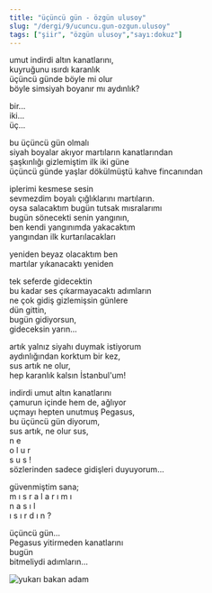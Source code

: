 ```yaml
---
title: "üçüncü gün - özgün ulusoy"
slug: "/dergi/9/ucuncu.gun-ozgun.ulusoy"
tags: ["şiir", "özgün ulusoy","sayı:dokuz"]
---
```


umut indirdi altın kanatlarını,  
kuyruğunu ısırdı karanlık\
üçüncü günde böyle mi olur\
böyle simsiyah boyanır mı aydınlık?

bir...\
iki...\
üç...

bu üçüncü gün olmalı\
siyah boyalar akıyor martıların kanatlarından\
şaşkınlığı gizlemiştim ilk iki güne\
üçüncü günde yaşlar dökülmüştü kahve fincanından

iplerimi kesmese sesin\
sevmezdim boyalı çığlıklarını martıların.\
oysa salacaktım bugün tutsak mısralarımı\
bugün sönecekti senin yangının,\
ben kendi yangınımda yakacaktım\
yangından ilk kurtarılacakları

yeniden beyaz olacaktım ben\
martılar yıkanacaktı yeniden

tek seferde gidecektin\
bu kadar ses çıkarmayacaktı adımların\
ne çok gidiş gizlemişsin günlere\
dün gittin,\
bugün gidiyorsun,\
gideceksin yarın...

artık yalnız siyahı duymak istiyorum\
aydınlığından korktum bir kez,\
sus artık ne olur,\
hep karanlık kalsın İstanbul'um!

indirdi umut altın kanatlarını\
çamurun içinde hem de, ağlıyor\
uçmayı hepten unutmuş Pegasus,\
bu üçüncü gün diyorum,\
sus artık, ne olur sus,\
n e\
o l u r\
s u s !\
sözlerinden sadece gidişleri duyuyorum...

güvenmiştim sana;\
m ı s r a l a r ı m ı\
n a s ı l\
ı s ı r d ı n ?

üçüncü gün...\
Pegasus yitirmeden kanatlarını\
bugün\
bitmeliydi adımların...

![yukarı bakan adam](/img/99.23.jpg)
